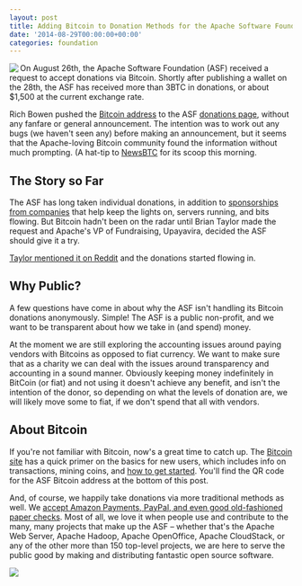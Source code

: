 ```yaml
---
layout: post
title: Adding Bitcoin to Donation Methods for the Apache Software Foundation
date: '2014-08-29T00:00:00+00:00'
categories: foundation
---
```

<p><img src="http://www.apache.org/foundation/images/bitcoin_logo.png" align="left" valign="top" /></p> 
  <p> On August 26th, the Apache Software Foundation (ASF) received a request to accept donations via Bitcoin. Shortly after publishing a wallet on the 28th, the ASF has received more than 3BTC in donations, or about $1,500 at the current exchange rate.&nbsp;</p> 
  <p>Rich Bowen pushed the <a href="https://blockchain.info/address/1BtjAzWGLyAavUkbw3QsyzzNDKdtPXk95D">Bitcoin address</a> to the ASF <a href="http://www.apache.org/foundation/contributing.html">donations page</a>, without any fanfare or general announcement. The intention was to work out any bugs (we haven't seen any) before making an announcement, but it seems that the Apache-loving Bitcoin community found the information without much prompting. (A hat-tip to <a href="http://newsbtc.com/2014/08/29/apache-software-foundation-now-accepts-bitcoin-donations/">NewsBTC</a> for its scoop this morning.</p> 
  <h2 id="the-story-so-far">The Story so Far&nbsp;&nbsp;</h2> 
  <p>The ASF has long taken individual donations, in addition to <a href="http://www.apache.org/foundation/thanks.html">sponsorships from companies</a> that help keep the lights on, servers running, and bits flowing. But Bitcoin hadn't been on the radar until Brian Taylor made the request and Apache's VP of Fundraising, Upayavira, decided the ASF should give it a try.&nbsp;&nbsp;&nbsp;</p> 
  <p><a href="http://www.reddit.com/r/Bitcoin/comments/2evwqn/apacheorg_begins_accepting_bitcoin_donations_less/">Taylor mentioned it on Reddit</a> and the donations started flowing in.&nbsp;&nbsp;</p> 
  <h2 id="why-public">Why Public?&nbsp;&nbsp;</h2> 
  <p>A few questions have come in about why the ASF isn't handling its Bitcoin donations anonymously. Simple! The ASF is a public non-profit, and we want to be transparent about how we take in (and spend) money.</p> 
  <p>At the moment we are still exploring the accounting issues around paying vendors with Bitcoins as opposed to fiat currency. We want to make sure that as a charity we can deal with the issues around transparency and accounting in a sound manner. Obviously keeping money indefinitely in BitCoin (or fiat) and not using it doesn't achieve any benefit, and isn't the intention of the donor, so depending on what the levels of donation are, we will likely move some to fiat, if we don't spend that all with vendors.</p> 
  <h2 id="about-bitcoin">About Bitcoin&nbsp;&nbsp;</h2> 
  <p>If you're not familiar with Bitcoin, now's a great time to catch up. The <a href="https://bitcoin.org/en/how-it-works">Bitcoin site</a> has a quick primer on the basics for new users, which includes info on transactions, mining coins, and <a href="https://bitcoin.org/en/getting-started">how to get started</a>. You'll find the QR code for the ASF Bitcoin address at the bottom of this post.</p> 
  <p>And, of course, we happily take donations via more traditional methods as well. We <a href="http://www.apache.org/foundation/contributing.html">accept Amazon Payments, PayPal, and even good old-fashioned paper checks</a>. Most of all, we love it when people use and contribute to the many, many projects that make up the ASF – whether that's the Apache Web Server, Apache Hadoop, Apache OpenOffice, Apache CloudStack, or any of the other more than 150 top-level projects, we are here to serve the public good by making and distributing fantastic open source software.&nbsp;</p> <img src="http://www.apache.org/foundation/images/bitcoin.png" />

